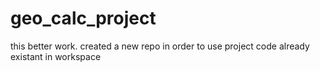# geo_calc_project
this better work. created a new repo in order to use project code already existant in workspace
